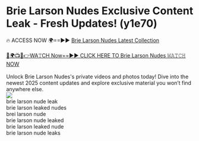 # Brie Larson Nudes Exclusive Content Leak - Fresh Updates! (y1e70)

🔥 ACCESS NOW 🌍==►► <a href="https://tinyurl.com/2mz8nhtm" rel="nofollow">Brie Larson Nudes Latest Collection</a>
<br><br>
[🔴🌍📺📱👉WA𝚃CH Now==►► CLICK HERE TO Brie Larson Nudes 𝚆𝙰𝚃𝙲𝙷 NOW](https://tinyurl.com/2mz8nhtm)
<br><br>
Unlock Brie Larson Nudes's private videos and photos today! Dive into the newest 2025 content updates and explore exclusive material you won’t find anywhere else.
<br>
<a href="https://tinyurl.com/2mz8nhtm" rel="nofollow" data-target="animated-image.originalLink"><img src="https://camo.githubusercontent.com/8a4f000d20f83aca3bf7ec5f350d767afa0574a8a352519fd8cfa583a6f93a33/68747470733a2f2f692e696d6775722e636f6d2f644a486b345a712e676966" data-canonical-src="https://i.imgur.com/dJHk4Zq.gif" style="max-width: 100%; display: inline-block;" data-target="animated-image.originalImage"></a>
<br>
brie larson nude leak<br>
brie larson leaked nudes<br>
brei larson nude<br>
brie larson nude leaked<br>
brie larson leaked nude<br>
brie larson nude leaks